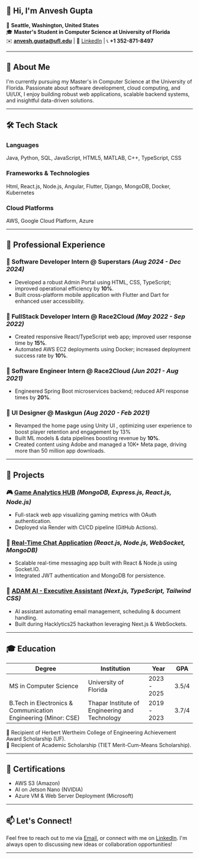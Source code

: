 

## 👋 Hi, I'm Anvesh Gupta

📍 **Seattle, Washington, United States**  
🎓 **Master's Student in Computer Science at University of Florida**  
✉️ **[anvesh.gupta@ufl.edu](mailto:anvesh.gupta@ufl.edu)** | 🔗 [LinkedIn](https://linkedin.com/in/agcse) | 📞 **+1 352-871-8497**

---

## 🚀 About Me
I'm currently pursuing my Master's in Computer Science at the University of Florida. Passionate about software development, cloud computing, and UI/UX, I enjoy building robust web applications, scalable backend systems, and insightful data-driven solutions.

---

## 🛠️ Tech Stack

### Languages
Java,
Python,
SQL,
JavaScript,
HTML5,
MATLAB,
C++,
TypeScript,
CSS

### Frameworks & Technologies
Html,
React.js,
Node.js,
Angular,
Flutter,
Django,
MongoDB,
Docker,
Kubernetes

### Cloud Platforms
AWS,
Google Cloud Platform,
Azure

---

## 💼 Professional Experience

### 🚩 Software Developer Intern @ Superstars *(Aug 2024 - Dec 2024)*
- Developed a robust Admin Portal using HTML, CSS, TypeScript; improved operational efficiency by **10%**.
- Built cross-platform mobile application with Flutter and Dart for enhanced user accessibility.

### 🚩 FullStack Developer Intern @ Race2Cloud *(May 2022 - Sep 2022)*
- Created responsive React/TypeScript web app; improved user response time by **15%**.
- Automated AWS EC2 deployments using Docker; increased deployment success rate by **10%**.

### 🚩 Software Engineer Intern @ Race2Cloud *(Jun 2021 - Aug 2021)*
- Engineered Spring Boot microservices backend; reduced API response times by **20%**.

### 🚩 UI Designer @ Maskgun *(Aug 2020 - Feb 2021)*
- Revamped the home page using Unity UI , optimizing user experience to boost player retention and engagement by 13% 
- Built ML models & data pipelines boosting revenue by **10%**.
- Created content using Adobe and managed a 10K+ Meta page, driving more than 50 million app downloads.

---

## 📁 Projects

### 🎮 [Game Analytics HUB](#) *(MongoDB, Express.js, React.js, Node.js)*
- Full-stack web app visualizing gaming metrics with OAuth authentication.
- Deployed via Render with CI/CD pipeline (GitHub Actions).

### 💬 [Real-Time Chat Application](#) *(React.js, Node.js, WebSocket, MongoDB)*
- Scalable real-time messaging app built with React & Node.js using Socket.IO.
- Integrated JWT authentication and MongoDB for persistence.

### 🤖 [ADAM AI - Executive Assistant](#https://devpost.com/software/adam-y0g7d2) *(Next.js, TypeScript, Tailwind CSS)*
- AI assistant automating email management, scheduling & document handling.
- Built during Hacklytics25 hackathon leveraging Next.js & WebSockets.

---

## 🎓 Education
| Degree | Institution | Year | GPA |
|--------|-------------|------|-----|
| MS in Computer Science | University of Florida | 2023 - 2025 | 3.5/4 |
| B.Tech in Electronics & Communication Engineering (Minor: CSE) | Thapar Institute of Engineering and Technology | 2019 - 2023 | 3.7/4 |

🏅 Recipient of Herbert Wertheim College of Engineering Achievement Award Scholarship (UF).  
🏅 Recipient of Academic Scholarship (TIET Merit-Cum-Means Scholarship).

---

## 📜 Certifications
- AWS S3 (Amazon)
- AI on Jetson Nano (NVIDIA)
- Azure VM & Web Server Deployment (Microsoft)

---

## 📫 Let's Connect!
Feel free to reach out to me via [Email](mailto:anvesh.gupta@ufl.edu), or connect with me on [LinkedIn](https://linkedin.com/in/agcse). I'm always open to discussing new ideas or collaboration opportunities!

---

